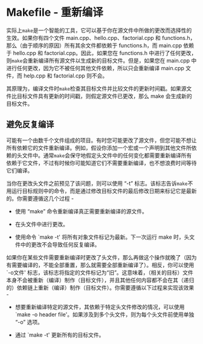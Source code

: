 # Makefile - 重新编译

实际上`make`是一个智能的工具，它可以基于你在源文件中所做的更改而选择性的生效。如果你有四个文件 main.cpp、hello.cpp、factorial.cpp 和 functions.h，那么（由于顺序的原因）所有其余文件都依赖于 functions.h，而 main.cpp 依赖于 hello.cpp 和 factorial.cpp。因此，如果您在 functions.h 中进行了任何更改，则`make`会重新编译所有源文件以生成新的目标文件。但是，如果您在 main.cpp 中进行任何更改，因为它不被任何其他文件依赖，所以只会重新编译 main.cpp 文件，而 help.cpp 和 factorial.cpp 则不会。

其原理为，编译文件时`make`检查其目标文件并比较文件的更新时间戳。如果源文件比目标文件具有更新的时间戳，则假定源文件已更改，那么 make 会生成新的目标文件。

## 避免反复编译

可能有一个由数千个文件组成的项目。有时您可能更改了源文件，但您可能不想让所有依赖它的文件重新编译。例如，假设你添加一个宏或一个声明到其他文件所依赖的头文件中。通常`make`会保守地假定头文件中的任何变化都需要重新编译所有依赖于它文件，不过有时候你可能知道它们不需要重新编译，也不想浪费时间等待它们编译。

当你在更改头文件之前预见了该问题，则可以使用 “-t” 标志。该标志告诉`make`不用运行目标规则中的命令，而是通过修改目标文件的最后修改日期来标记它是最新的。你需要遵循这几个过程 -

* 使用 “make” 命令重新编译真正需要重新编译的源文件。

* 在头文件中进行更改。

* 使用命令 \`make -t' 将所有对象文件标记为最新。下一次运行 make 时，头文件中的更改不会导致任何反复编译。

如果你在某些文件需要重新编译时更改了头文件，那么再做这个操作就晚了（因为有需要编译的，不能全部重置，那么就需要全部重新编译了）。相反，你可以使用 \`-o文件' 标志，该标志将指定的文件标记为“旧”。这意味着，（相关的目标）文件本身不会被重新（编译）制作（目标文件），并且其他任何内容都不会在其（递归的）依赖链上重新（编译）制作（目标文件）。你需要遵循以下过程来实现该效果 -

* 想要重新编译特定的源文件，其依赖于特定头文件修改的情况，可以使用 \`make -o header file'。如果涉及到多个头文件，则为每个头文件前使用单独 “-o” 选项。

* 通过 \`make -t' 更新所有的目标文件。



